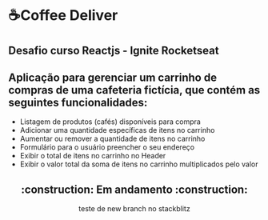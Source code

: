 # ☕Coffee Deliver

## Desafio curso Reactjs - Ignite Rocketseat

## Aplicação para gerenciar um carrinho de compras de uma cafeteria fictícia, que contém as seguintes funcionalidades:

- Listagem de produtos (cafés) disponíveis para compra
- Adicionar uma quantidade específicas de itens no carrinho
- Aumentar ou remover a quantidade de itens no carrinho
- Formulário para o usuário preencher o seu endereço
- Exibir o total de itens no carrinho no Header
- Exibir o valor total da soma de itens no carrinho multiplicados pelo valor

<div align="center">

<h2> :construction: Em andamento :construction: </h2>

teste de new branch no stackblitz
